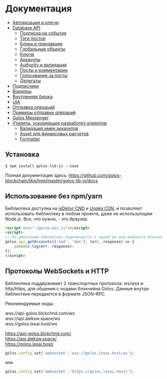 # Документация

- [Авторизация и ключи](./files/auth.md)
- [Database API](./files/database.md)
    - [Подписка на события](./files/database.md#подписка-на-события)
    - [Тэги постов](./files/database.md#тэги-постов)
    - [Блоки и транзакции](./files/database.md#блоки-и-транзакции)
    - [Глобальные объекты](./files/database.md#глобальные-объекты)
    - [Ключи](./files/database.md#ключи)
    - [Аккаунты](./files/database.md#аккаунты)
    - [Authority и валидация](./files/database.md#authority-и-валидация)
    - [Посты и комментарии](./files/database.md#посты-и-комментарии)
    - [Голосование за посты](./files/database.md#голосование-за-посты)
    - [Делегаты](./files/database.md#делегаты)
- [Подписчики](./files/follow.md)
- [Воркеры](./files/workers.md)
- [Внутренняя биржа](./files/market.md)
- [UIA](./files/UIA.md)
- [Отправка операций](./files/broadcast.md)
- [Примеры отправки операций](./files/broadcast.md#примеры-отправки-операций)
- [Golos Messenger](./files/msgs.md)
- [Утилиты, ускоряющие разработку клиентов](./files/utils.md)
    - [Валидация имен аккаунтов](./files/utils.md#валидация-имен-аккаунтов)
    - [Asset для финансовых расчетов](./files/utils.md#asset-для-финансовых-расчетов)
    - [Formatter](./files/formatter.md)

## Установка
```
$ npm install golos-lib-js --save
```

Полная документация здесь:
https://github.com/golos-blockchain/libs/tree/master/golos-lib-js/docs

## Использование без npm/yarn

Библиотека доступна на [jsDelivr CND](https://cdn.jsdelivr.net/npm/golos-lib-js@latest/dist/golos.min.js) и [Unpkg CDN](https://unpkg.com/golos-lib-js@latest/dist/golos.min.js), и позволяет использовать библиотеку в любом проекте, даже не использующем Node.js. Все, что нужно, - это браузер.

```html 
<script src="./golos.min.js"></script>
<script>
// По умолчанию библиотека подключается к одной из нод майннета блокчейна Golos
golos.api.getAccounts(['ned', 'dan'], (err, response) => {
    console.log(err, response);
});
</script>
```

## Протоколы WebSockets и HTTP

Библиотека поддерживает 2 транспортных протокола: ws/wss и http/https, для общения с нодами блокчейна Golos. Данные внутри библиотеки передаются в формате JSON-RPC.

Рекомендуемые ноды:

wss://api-golos.blckchnd.com/ws<br/>
wss://api.aleksw.space/ws<br/>
wss://golos.lexai.host/ws<br/>

https://api-golos.blckchnd.com/<br/>
https://api.aleksw.space/<br/>
https://golos.lexai.host/<br/>

```js
golos.config.set('websocket','wss://golos.lexai.host/ws');
```
или
```js
golos.config.set('websocket','https://golos.lexai.host/');
```

